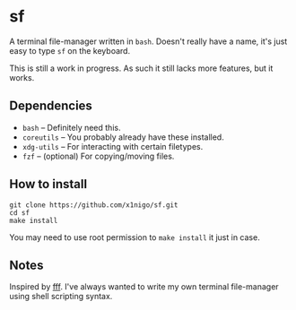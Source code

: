# sf

A terminal file-manager written in `bash`. Doesn't really have a name, it's just easy to type `sf` on the keyboard.

This is still a work in progress. As such it still lacks more features, but it works.

## Dependencies

- `bash` &ndash; Definitely need this.
- `coreutils` &ndash; You probably already have these installed.
- `xdg-utils` &ndash; For interacting with certain filetypes.
- `fzf` &ndash; (optional) For copying/moving files.

## How to install

```
git clone https://github.com/x1nigo/sf.git
cd sf
make install
```

You may need to use root permission to `make install` it just in case.

## Notes

Inspired by [fff](https://github.com/dylanaraps/fff). I've always wanted to write my own terminal file-manager using shell scripting syntax.

